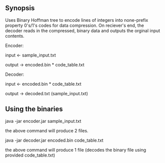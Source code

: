 ## Synopsis

Uses Binary Hoffman tree to encode lines of integers into none-prefix property 0's/1's codes for data compression. On reciever's end, the decoder reads in the compressed, binary data and outputs the orginal input contents.

Encoder:

input <- sample_input.txt

output -> encoded.bin * code_table.txt

Decoder:

input <- encoded.bin * code_table.txt

output -> decoded.txt (sample_input.txt)

## Using the binaries

java -jar encoder.jar sample_input.txt

the above command will produce 2 files.


java -jar decoder.jar encoded.bin code_table.txt

the above command will produce 1 file (decodes the binary file using provided code_table.txt)
